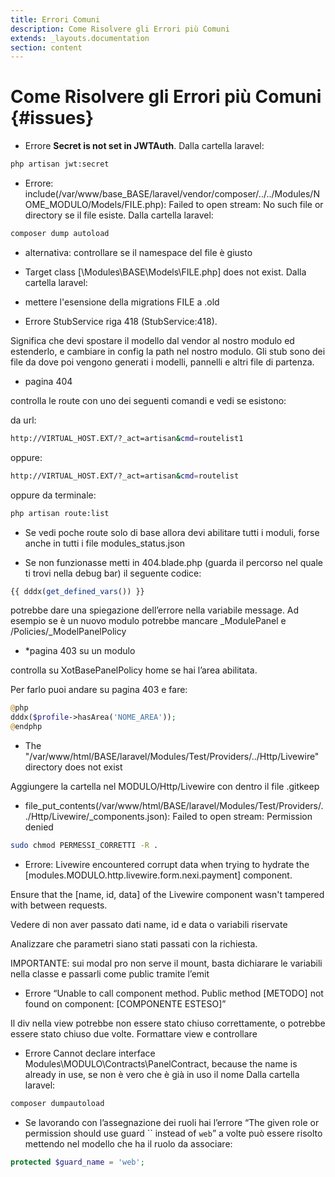 ```yaml
---
title: Errori Comuni
description: Come Risolvere gli Errori più Comuni
extends: _layouts.documentation
section: content
---
```


# Come Risolvere gli Errori più Comuni {#issues}

* Errore **Secret is not set in JWTAuth**. Dalla cartella laravel:

```bash
php artisan jwt:secret
```

* Errore: include(/var/www/base_BASE/laravel/vendor/composer/../../Modules/NOME_MODULO/Models/FILE.php): Failed to open stream: No such file or directory se il file esiste. Dalla cartella laravel:
    
```bash
composer dump autoload
```

- alternativa: controllare se il namespace del file è giusto

* Target class [\Modules\BASE\Models\FILE.php] does not exist. Dalla cartella laravel:

- mettere l'esensione della migrations FILE a .old

* Errore StubService riga 418 (StubService:418). 

Significa che devi spostare il modello dal vendor al nostro modulo ed estenderlo, e cambiare in config la path nel nostro modulo.
Gli stub sono dei file da dove poi vengono generati i modelli, pannelli e altri file di partenza.

* pagina 404 

controlla le route con uno dei seguenti comandi e vedi se esistono:

da url:

```bash
http://VIRTUAL_HOST.EXT/?_act=artisan&cmd=routelist1
```

oppure:
```bash
http://VIRTUAL_HOST.EXT/?_act=artisan&cmd=routelist
```

oppure da terminale:

```bash
php artisan route:list
```

- Se vedi poche route solo di base allora devi abilitare tutti i moduli, forse anche in tutti i file modules_status.json

- Se non funzionasse metti in 404.blade.php (guarda il percorso nel quale ti trovi nella debug bar) il seguente codice:

```php
{{ dddx(get_defined_vars()) }}
```

potrebbe dare una spiegazione dell’errore nella variabile message. Ad esempio se è un nuovo modulo potrebbe mancare _ModulePanel e /Policies/_ModelPanelPolicy

* *pagina 403 su un modulo

controlla su XotBasePanelPolicy home se hai l’area abilitata.

Per farlo puoi andare su pagina 403 e fare:

```php
@php
dddx($profile->hasArea('NOME_AREA'));
@endphp
```

* The "/var/www/html/BASE/laravel/Modules/Test/Providers/../Http/Livewire" directory does not exist

Aggiungere la cartella nel MODULO/Http/Livewire con dentro il file .gitkeep

* file_put_contents(/var/www/html/BASE/laravel/Modules/Test/Providers/../Http/Livewire/_components.json): Failed to open stream: Permission denied 

```bash
sudo chmod PERMESSI_CORRETTI -R .
```

* Errore: Livewire encountered corrupt data when trying to hydrate the [modules.MODULO.http.livewire.form.nexi.payment] component. 

Ensure that the [name, id, data] of the Livewire component wasn't tampered with between requests.

Vedere di non aver passato dati name, id e data o variabili riservate

Analizzare che parametri siano stati passati con la richiesta.

IMPORTANTE: sui modal pro non serve il mount, basta dichiarare le variabili nella classe e passarli come public tramite l’emit

* Errore “Unable to call component method. Public method [METODO] not found on component: [COMPONENTE ESTESO]” 

Il div nella view potrebbe non essere stato chiuso correttamente, o potrebbe essere stato chiuso due volte. Formattare view e controllare

* Errore Cannot declare interface Modules\MODULO\Contracts\PanelContract, because the name is already in use, se non è vero che è già in uso il nome
Dalla cartella laravel:

```bash
composer dumpautoload
```

* Se lavorando con l’assegnazione dei ruoli hai l’errore “The given role or permission should use guard `` instead of `web`” a volte può essere risolto mettendo nel modello che ha il ruolo da associare:

```php
protected $guard_name = 'web';
```
